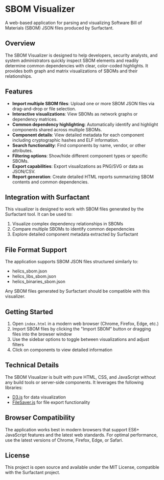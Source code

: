 # SBOM Visualizer

A web-based application for parsing and visualizing Software Bill of Materials (SBOM) JSON files produced by Surfactant.

## Overview

The SBOM Visualizer is designed to help developers, security analysts, and system administrators quickly inspect SBOM elements and readily determine common dependencies with clear, color-coded highlights. It provides both graph and matrix visualizations of SBOMs and their relationships.

## Features

- **Import multiple SBOM files**: Upload one or more SBOM JSON files via drag-and-drop or file selection.
- **Interactive visualizations**: View SBOMs as network graphs or dependency matrices.
- **Common dependency highlighting**: Automatically identify and highlight components shared across multiple SBOMs.
- **Component details**: View detailed metadata for each component including cryptographic hashes and ELF information.
- **Search functionality**: Find components by name, vendor, or other attributes.
- **Filtering options**: Show/hide different component types or specific SBOMs.
- **Export capabilities**: Export visualizations as PNG/SVG or data as JSON/CSV.
- **Report generation**: Create detailed HTML reports summarizing SBOM contents and common dependencies.

## Integration with Surfactant

This visualizer is designed to work with SBOM files generated by the Surfactant tool. It can be used to:
1. Visualize complex dependency relationships in SBOMs
2. Compare multiple SBOMs to identify common dependencies
3. Explore detailed component metadata extracted by Surfactant

## File Format Support

The application supports SBOM JSON files structured similarly to:
- helics_sbom.json
- helics_libs_sbom.json
- helics_binaries_sbom.json

Any SBOM files generated by Surfactant should be compatible with this visualizer.

## Getting Started

1. Open `index.html` in a modern web browser (Chrome, Firefox, Edge, etc.)
2. Import SBOM files by clicking the "Import SBOM" button or dragging files into the browser window
3. Use the sidebar options to toggle between visualizations and adjust filters
4. Click on components to view detailed information

## Technical Details

The SBOM Visualizer is built with pure HTML, CSS, and JavaScript without any build tools or server-side components. It leverages the following libraries:

- [D3.js](https://d3js.org/) for data visualization
- [FileSaver.js](https://github.com/eligrey/FileSaver.js/) for file export functionality

## Browser Compatibility

The application works best in modern browsers that support ES6+ JavaScript features and the latest web standards. For optimal performance, use the latest versions of Chrome, Firefox, Edge, or Safari.

## License

This project is open source and available under the MIT License, compatible with the Surfactant project.
